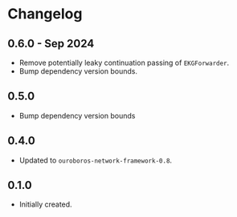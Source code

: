 # Changelog

## 0.6.0 - Sep 2024

* Remove potentially leaky continuation passing of `EKGForwarder`.
* Bump dependency version bounds.

## 0.5.0

* Bump dependency version bounds

## 0.4.0

* Updated to `ouroboros-network-framework-0.8`.

## 0.1.0

* Initially created.
